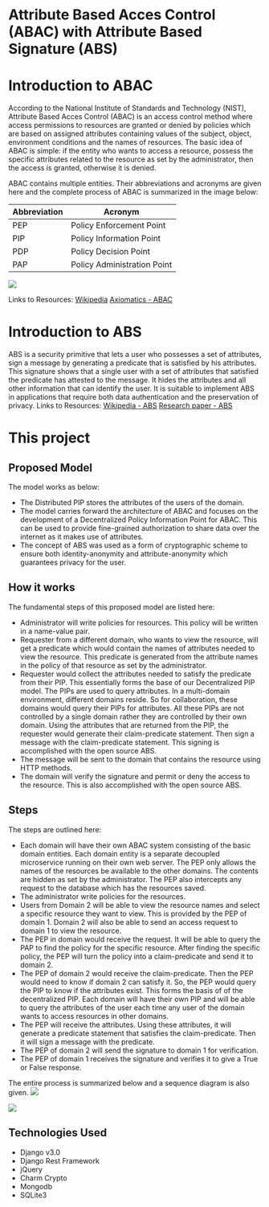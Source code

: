 # Attribute Based Acces Control (ABAC) with Attribute Based Signature (ABS)

Introduction to ABAC
=============
According to the National Institute of Standards and Technology (NIST), Attribute Based Acces Control (ABAC) is an access control method where access permissions to resources are granted or denied by policies which are based on assigned attributes containing values of the subject, object, environment conditions and the names of resources. The basic idea of ABAC is simple: if the entity who wants to access a resource, possess the specific attributes related to the resource as set by the administrator, then the access is granted, otherwise it is denied.

ABAC contains multiple entities. Their abbreviations and acronyms are given here and the complete process of ABAC is summarized in the image below:

Abbreviation  | Acronym
------------- | -------------
PEP  | Policy Enforcement Point
PIP  | Policy Information Point
PDP  | Policy Decision Point
PAP  | Policy Administration Point

![](https://ridwanrahman.github.io/images/ABACArchitecture.png)

Links to Resources:
[Wikipedia](https://www.wikiwand.com/en/Attribute-based_access_control)
[Axiomatics - ABAC](https://www.axiomatics.com/attribute-based-access-control/)

Introduction to ABS
=============
ABS is a security primitive that lets a user who possesses a set of attributes, sign a message by generating a predicate that is satisfied by his attributes. This signature shows that a single user with a set of attributes that satisfied the predicate has attested to the message. It hides the attributes and all other information that can identify the user. It is suitable to implement ABS in applications that require both data authentication and the preservation of privacy.
Links to Resources:
[Wikipedia - ABS](http://cryptowiki.net/index.php?title=Attribute-Based_Signatures)
[Research paper - ABS](https://eprint.iacr.org/2010/595.pdf)

This project
=============
Proposed Model
-------------
The model works as below:
- The Distributed PIP stores the attributes of the users of the domain.
- The model carries forward the architecture of ABAC and focuses on the development of a Decentralized Policy Information Point for ABAC. This can be used to provide fine-grained authorization to share data over the internet as it makes use of attributes.
- The concept of ABS was used as a form of cryptographic scheme to ensure both identity-anonymity and attribute-anonymity which guarantees privacy for the user.

How it works
-------------
The fundamental steps of this proposed model are listed here:
- Administrator will write policies for resources. This policy will be written in a name-value pair.
- Requester from a different domain, who wants to view the resource, will get a predicate which would contain the names of attributes needed to view the resource. This predicate is generated from the attribute names in the policy of that resource as set by the administrator.
- Requester would collect the attributes needed to satisfy the predicate from their PIP. This essentially forms the base of our Decentralized PIP model. The PIPs are used to query attributes. In a multi-domain environment, different domains reside. So for collaboration, these domains would query their PIPs for attributes. All these PIPs are not controlled by a single domain rather they are controlled by their own domain. Using the attributes that are returned from the PIP, the requester would generate their claim-predicate statement. Then sign a message with the claim-predicate statement. This signing is accomplished with the open source ABS.
- The message will be sent to the domain that contains the resource using HTTP methods.
- The domain will verify the signature and permit or deny the access to the resource. This is also accomplished with the open source ABS.

Steps
-------------
The steps are outlined here:
- Each domain will have their own ABAC system consisting of the basic domain entities. Each domain entity is a separate decoupled microservice running on their own web server. The PEP only allows the names of the resources be available to the other domains. The contents are hidden as set by the administrator. The PEP also intercepts any request to the database which has the resources saved.
- The administrator write policies for the resources.
- Users from Domain 2 will be able to view the resource names and select a specific resource they want to view. This is provided by the PEP of domain 1. Domain 2 will also be able to send an access request to domain 1 to view the resource.
- The PEP in domain would receive the request. It will be able to query the PAP to find the policy for the specific resource. After finding the specific policy, the PEP will turn the policy into a claim-predicate and send it to domain 2.
- The PEP of domain 2 would receive the claim-predicate. Then the PEP would need to know if domain 2 can satisfy it. So, the PEP would query the PIP to know if the attributes exist. This forms the basis of of the decentralized PIP. Each domain will have their own PIP and will be able to query the attributes of the user each time any user of the domain wants to access resources in
other domains.
- The PEP will receive the attributes. Using these attributes, it will generate a predicate statement that satisfies the claim-predicate. Then it will sign a message with the predicate.
- The PEP of domain 2 will send the signature to domain 1 for verification.
- The PEP of domain 1 receives the signature and verifies it to give a True or False response.

The entire process is summarized below and a sequence diagram is also given.
![](https://ridwanrahman.github.io/images/ProposedABACdiagram.png)


![](https://ridwanrahman.github.io/images/abacUML.png)

Technologies Used
-------------
* Django v3.0
* Django Rest Framework
* jQuery
* Charm Crypto
* Mongodb
* SQLite3

